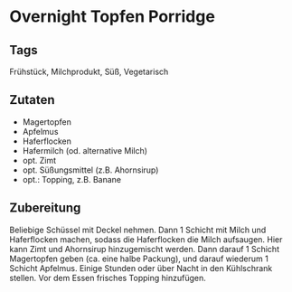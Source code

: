 # Overnight Topfen Porridge 

## Tags

Frühstück, Milchprodukt, Süß, Vegetarisch

## Zutaten 

- Magertopfen
- Apfelmus
- Haferflocken
- Hafermilch (od. alternative Milch)
- opt. Zimt 
- opt. Süßungsmittel (z.B. Ahornsirup)
- opt.: Topping, z.B. Banane 

## Zubereitung 

Beliebige Schüssel mit Deckel nehmen. Dann 1 Schicht mit Milch und Haferflocken machen, sodass die Haferflocken die Milch aufsaugen. Hier kann Zimt und Ahornsirup hinzugemischt werden. Dann darauf 1 Schicht Magertopfen geben (ca. eine halbe Packung), und darauf wiederum 1 Schicht Apfelmus. Einige Stunden oder über Nacht in den Kühlschrank stellen. Vor dem Essen frisches Topping hinzufügen. 